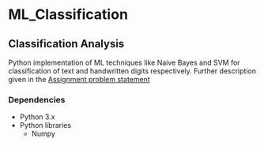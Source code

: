 # ML_Classification


## Classification Analysis

Python implementation of ML techniques like Naive Bayes and SVM for classification of text and handwritten digits respectively. Further description given in the [Assignment problem statement](https://github.com/udayinbiswas/ML_Classification/blob/master/Assignment_2.pdf)

### Dependencies

* Python 3.x
* Python libraries
  * Numpy
  

  


